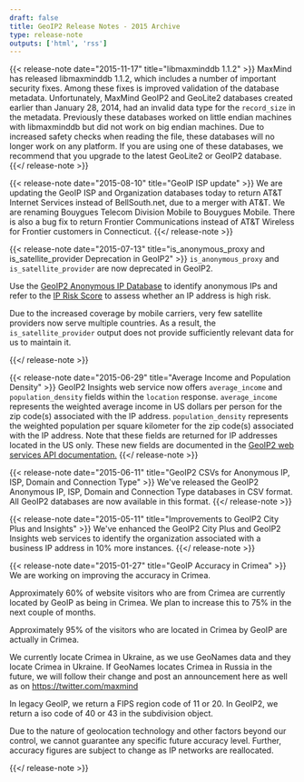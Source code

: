 ```yaml
---
draft: false
title: GeoIP2 Release Notes - 2015 Archive
type: release-note
outputs: ['html', 'rss']
---
```


{{< release-note date="2015-11-17" title="libmaxminddb 1.1.2" >}}
MaxMind has released libmaxminddb 1.1.2, which includes a number of important
security fixes. Among these fixes is improved validation of the database
metadata. Unfortunately, MaxMind GeoIP2 and GeoLite2 databases created earlier
than January 28, 2014, had an invalid data type for the `record_size` in the
metadata. Previously these databases worked on little endian machines with
libmaxminddb but did not work on big endian machines. Due to increased safety
checks when reading the file, these databases will no longer work on any
platform. If you are using one of these databases, we recommend that you
upgrade to the latest GeoLite2 or GeoIP2 database.
{{</ release-note >}}

{{< release-note date="2015-08-10" title="GeoIP ISP update" >}}
We are updating the GeoIP ISP and Organization databases today to return AT&T
Internet Services instead of BellSouth.net, due to a merger with AT&T. We are
renaming Bouygues Telecom Division Mobile to Bouygues Mobile. There is also a
bug fix to return Frontier Communications instead of AT&T Wireless for Frontier
customers in Connecticut.
{{</ release-note >}}

{{< release-note date="2015-07-13" title="is_anonymous_proxy and is_satellite_provider Deprecation in GeoIP2" >}}
`is_anonymous_proxy` and `is_satellite_provider` are now deprecated in GeoIP2.

Use the
[GeoIP2 Anonymous IP Database](https://www.maxmind.com/en/geoip2-anonymous-ip-database)
to identify anonymous IPs and refer to the
[IP Risk Score](https://www.maxmind.com/en/explanation-of-minfraud-riskscore) to
assess whether an IP address is high risk.

Due to the increased coverage by mobile carriers, very few satellite providers
now serve multiple countries. As a result, the `is_satellite_provider` output
does not provide sufficiently relevant data for us to maintain it.

{{</ release-note >}}

{{< release-note date="2015-06-29" title="Average Income and Population Density" >}}
GeoIP2 Insights web service now offers `average_income` and
`population_density` fields within the `location` response. `average_income`
represents the weighted average income in US dollars per person for the zip
code(s) associated with the IP address. `population_density` represents the
weighted population per square kilometer for the zip code(s) associated with
the IP address. Note that these fields are returned for IP addresses located in
the US only. These new fields are documented in the [GeoIP2 web services API
documentation.](/geoip/docs/web-services)
{{</ release-note >}}

{{< release-note date="2015-06-11" title="GeoIP2 CSVs for Anonymous IP, ISP, Domain and Connection Type" >}}
We've released the GeoIP2 Anonymous IP, ISP, Domain and Connection Type
databases in CSV format. All GeoIP2 databases are now available in this format.
{{</ release-note >}}

{{< release-note date="2015-05-11" title="Improvements to GeoIP2 City Plus and Insights" >}}
We've enhanced the GeoIP2 City Plus and GeoIP2 Insights web services
to identify the organization associated with a business IP address in 10% more
instances.
{{</ release-note >}}

{{< release-note date="2015-01-27" title="GeoIP Accuracy in Crimea" >}}
We are working on improving the accuracy in Crimea.

Approximately 60% of website visitors who are from Crimea are currently located
by GeoIP as being in Crimea. We plan to increase this to 75% in the next couple
of months.

Approximately 95% of the visitors who are located in Crimea by GeoIP are
actually in Crimea.

We currently locate Crimea in Ukraine, as we use GeoNames data and they locate
Crimea in Ukraine. If GeoNames locates Crimea in Russia in the future, we will
follow their change and post an announcement here as well as on
https://twitter.com/maxmind

In legacy GeoIP, we return a FIPS region code of 11 or 20. In GeoIP2, we return
a iso code of 40 or 43 in the subdivision object.

Due to the nature of geolocation technology and other factors beyond our
control, we cannot guarantee any specific future accuracy level. Further,
accuracy figures are subject to change as IP networks are reallocated.

{{</ release-note >}}
